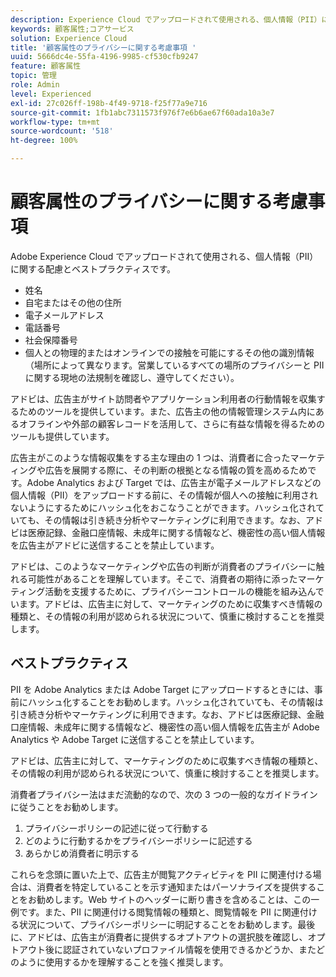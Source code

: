 ```yaml
---
description: Experience Cloud でアップロードされて使用される、個人情報（PII）に関する配慮とベストプラクティスです。
keywords: 顧客属性;コアサービス
solution: Experience Cloud
title: '顧客属性のプライバシーに関する考慮事項 '
uuid: 5666dc4e-55fa-4196-9985-cf530cfb9247
feature: 顧客属性
topic: 管理
role: Admin
level: Experienced
exl-id: 27c026ff-198b-4f49-9718-f25f77a9e716
source-git-commit: 1fb1abc7311573f976f7e6b6ae67f60ada10a3e7
workflow-type: tm+mt
source-wordcount: '518'
ht-degree: 100%

---
```


# 顧客属性のプライバシーに関する考慮事項

Adobe Experience Cloud でアップロードされて使用される、個人情報（PII）に関する配慮とベストプラクティスです。

* 姓名
* 自宅またはその他の住所
* 電子メールアドレス
* 電話番号
* 社会保障番号
* 個人との物理的またはオンラインでの接触を可能にするその他の識別情報（場所によって異なります。営業しているすべての場所のプライバシーと PII に関する現地の法規制を確認し、遵守してください）。

アドビは、広告主がサイト訪問者やアプリケーション利用者の行動情報を収集するためのツールを提供しています。また、広告主の他の情報管理システム内にあるオフラインや外部の顧客レコードを活用して、さらに有益な情報を得るためのツールも提供しています。

広告主がこのような情報収集をする主な理由の 1 つは、消費者に合ったマーケティングや広告を展開する際に、その判断の根拠となる情報の質を高めるためです。Adobe Analytics および Target では、広告主が電子メールアドレスなどの個人情報（PII）をアップロードする前に、その情報が個人への接触に利用されないようにするためにハッシュ化をおこなうことができます。ハッシュ化されていても、その情報は引き続き分析やマーケティングに利用できます。なお、アドビは医療記録、金融口座情報、未成年に関する情報など、機密性の高い個人情報を広告主がアドビに送信することを禁止しています。

アドビは、このようなマーケティングや広告の判断が消費者のプライバシーに触れる可能性があることを理解しています。そこで、消費者の期待に添ったマーケティング活動を支援するために、プライバシーコントロールの機能を組み込んでいます。アドビは、広告主に対して、マーケティングのために収集すべき情報の種類と、その情報の利用が認められる状況について、慎重に検討することを推奨します。

## ベストプラクティス

PII を Adobe Analytics または Adobe Target にアップロードするときには、事前にハッシュ化することをお勧めします。ハッシュ化されていても、その情報は引き続き分析やマーケティングに利用できます。なお、アドビは医療記録、金融口座情報、未成年に関する情報など、機密性の高い個人情報を広告主が Adobe Analytics や Adobe Target に送信することを禁止しています。

アドビは、広告主に対して、マーケティングのために収集すべき情報の種類と、その情報の利用が認められる状況について、慎重に検討することを推奨します。

消費者プライバシー法はまだ流動的なので、次の 3 つの一般的なガイドラインに従うことをお勧めします。

1. プライバシーポリシーの記述に従って行動する
1. どのように行動するかをプライバシーポリシーに記述する
1. あらかじめ消費者に明示する

これらを念頭に置いた上で、広告主が閲覧アクティビティを PII に関連付ける場合は、消費者を特定していることを示す通知またはパーソナライズを提供することをお勧めします。Web サイトのヘッダーに断り書きを含めることは、この一例です。また、PII に関連付ける閲覧情報の種類と、閲覧情報を PII に関連付ける状況について、プライバシーポリシーに明記することをお勧めします。最後に、アドビは、広告主が消費者に提供するオプトアウトの選択肢を確認し、オプトアウト後に認証されていないプロファイル情報を使用できるかどうか、またどのように使用するかを理解することを強く推奨します。
